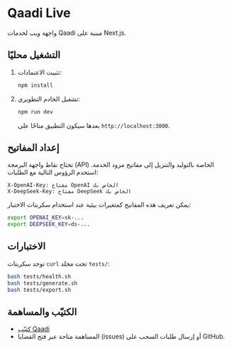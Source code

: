 # Qaadi Live

واجهة ويب لخدمات Qaadi مبنية على Next.js.

## التشغيل محليًا

1. تثبيت الاعتمادات:
   ```bash
   npm install
   ```
2. تشغيل الخادم التطويري:
   ```bash
   npm run dev
   ```
   بعدها سيكون التطبيق متاحًا على `http://localhost:3000`.

## إعداد المفاتيح

تحتاج نقاط واجهة البرمجة (API) الخاصة بالتوليد والتنزيل إلى مفاتيح مزود الخدمة. استخدم الرؤوس التالية مع الطلبات:

```
X-OpenAI-Key: مفتاح OpenAI الخاص بك
X-DeepSeek-Key: مفتاح DeepSeek الخاص بك
```

يمكن تعريف هذه المفاتيح كمتغيرات بيئية عند استخدام سكربتات الاختبار:

```bash
export OPENAI_KEY=sk-...
export DEEPSEEK_KEY=ds-...
```

## الاختبارات

توجد سكربتات `curl` تحت مجلد `tests/`:

```bash
bash tests/health.sh
bash tests/generate.sh
bash tests/export.sh
```

## الكتيّب والمساهمة

- [كتيّب Qaadi](https://github.com/qaadi/handbook)
- المساهمة متاحة عبر فتح القضايا (issues) أو إرسال طلبات السحب على GitHub.

